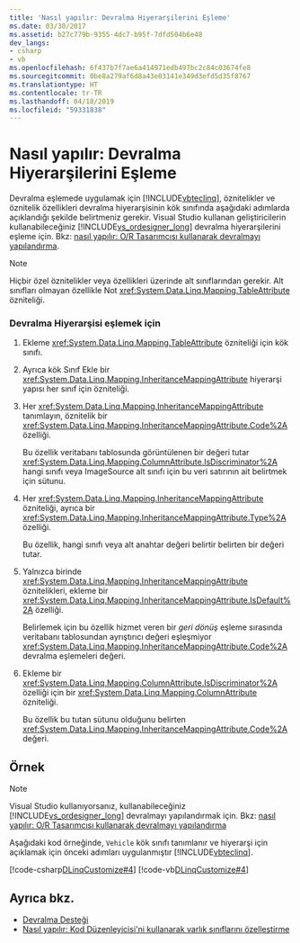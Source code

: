 ```yaml
---
title: 'Nasıl yapılır: Devralma Hiyerarşilerini Eşleme'
ms.date: 03/30/2017
ms.assetid: b27c779b-9355-4dc7-b95f-7dfd504b6e48
dev_langs:
- csharp
- vb
ms.openlocfilehash: 6f437b7f7ae6a414971edb497bc2c84c03674fe8
ms.sourcegitcommit: 0be8a279af6d8a43e03141e349d3efd5d35f8767
ms.translationtype: HT
ms.contentlocale: tr-TR
ms.lasthandoff: 04/18/2019
ms.locfileid: "59331838"
---
```

# <a name="how-to-map-inheritance-hierarchies"></a>Nasıl yapılır: Devralma Hiyerarşilerini Eşleme
Devralma eşlemede uygulamak için [!INCLUDE[vbteclinq](../../../../../../includes/vbteclinq-md.md)], öznitelikler ve öznitelik özellikleri devralma hiyerarşisinin kök sınıfında aşağıdaki adımlarda açıklandığı şekilde belirtmeniz gerekir. Visual Studio kullanan geliştiricilerin kullanabileceğiniz [!INCLUDE[vs_ordesigner_long](../../../../../../includes/vs-ordesigner-long-md.md)] devralma hiyerarşilerini eşleme için. Bkz: [nasıl yapılır: O/R Tasarımcısı kullanarak devralmayı yapılandırma](/visualstudio/data-tools/how-to-configure-inheritance-by-using-the-o-r-designer).  
  
> [!NOTE]
>  Hiçbir özel öznitelikler veya özellikleri üzerinde alt sınıflarından gerekir. Alt sınıfları olmayan özellikle Not <xref:System.Data.Linq.Mapping.TableAttribute> özniteliği.  
  
### <a name="to-map-an-inheritance-hierarchy"></a>Devralma Hiyerarşisi eşlemek için  
  
1. Ekleme <xref:System.Data.Linq.Mapping.TableAttribute> özniteliği için kök sınıfı.  
  
2. Ayrıca kök Sınıf Ekle bir <xref:System.Data.Linq.Mapping.InheritanceMappingAttribute> hiyerarşi yapısı her sınıf için özniteliği.  
  
3. Her <xref:System.Data.Linq.Mapping.InheritanceMappingAttribute> tanımlayın, öznitelik bir <xref:System.Data.Linq.Mapping.InheritanceMappingAttribute.Code%2A> özelliği.  
  
     Bu özellik veritabanı tablosunda görüntülenen bir değeri tutar <xref:System.Data.Linq.Mapping.ColumnAttribute.IsDiscriminator%2A> hangi sınıfı veya ImageSource alt sınıfı için bu veri satırının ait belirtmek için sütunu.  
  
4. Her <xref:System.Data.Linq.Mapping.InheritanceMappingAttribute> özniteliği, ayrıca bir <xref:System.Data.Linq.Mapping.InheritanceMappingAttribute.Type%2A> özelliği.  
  
     Bu özellik, hangi sınıfı veya alt anahtar değeri belirtir belirten bir değeri tutar.  
  
5. Yalnızca birinde <xref:System.Data.Linq.Mapping.InheritanceMappingAttribute> öznitelikleri, ekleme bir <xref:System.Data.Linq.Mapping.InheritanceMappingAttribute.IsDefault%2A> özelliği.  
  
     Belirlemek için bu özellik hizmet veren bir *geri dönüş* eşleme sırasında veritabanı tablosundan ayrıştırıcı değeri eşleşmiyor <xref:System.Data.Linq.Mapping.InheritanceMappingAttribute.Code%2A> devralma eşlemeleri değeri.  
  
6. Ekleme bir <xref:System.Data.Linq.Mapping.ColumnAttribute.IsDiscriminator%2A> özelliği için bir <xref:System.Data.Linq.Mapping.ColumnAttribute> özniteliği.  
  
     Bu özellik bu tutan sütunu olduğunu belirten <xref:System.Data.Linq.Mapping.InheritanceMappingAttribute.Code%2A> değeri.  
  
## <a name="example"></a>Örnek  
  
> [!NOTE]
>  Visual Studio kullanıyorsanız, kullanabileceğiniz [!INCLUDE[vs_ordesigner_long](../../../../../../includes/vs-ordesigner-long-md.md)] devralmayı yapılandırmak için. Bkz: [nasıl yapılır: O/R Tasarımcısı kullanarak devralmayı yapılandırma](/visualstudio/data-tools/how-to-configure-inheritance-by-using-the-o-r-designer)  
  
 Aşağıdaki kod örneğinde, `Vehicle` kök sınıfı tanımlanır ve hiyerarşi için açıklamak için önceki adımları uygulanmıştır [!INCLUDE[vbteclinq](../../../../../../includes/vbteclinq-md.md)].  
  
 [!code-csharp[DLinqCustomize#4](../../../../../../samples/snippets/csharp/VS_Snippets_Data/DLinqCustomize/cs/Program.cs#4)]
 [!code-vb[DLinqCustomize#4](../../../../../../samples/snippets/visualbasic/VS_Snippets_Data/DLinqCustomize/vb/Module1.vb#4)]  
  
## <a name="see-also"></a>Ayrıca bkz.

- [Devralma Desteği](../../../../../../docs/framework/data/adonet/sql/linq/inheritance-support.md)
- [Nasıl yapılır: Kod Düzenleyicisi'ni kullanarak varlık sınıflarını özelleştirme](../../../../../../docs/framework/data/adonet/sql/linq/how-to-customize-entity-classes-by-using-the-code-editor.md)
